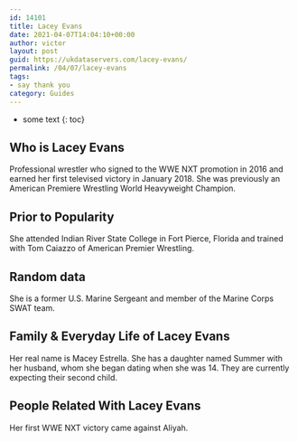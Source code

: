 ```yaml
---
id: 14101
title: Lacey Evans
date: 2021-04-07T14:04:10+00:00
author: victor
layout: post
guid: https://ukdataservers.com/lacey-evans/
permalink: /04/07/lacey-evans
tags:
- say thank you
category: Guides
---
```


* some text
{: toc}


## Who is Lacey Evans



Professional wrestler who signed to the WWE NXT promotion in 2016 and earned her first televised victory in January 2018. She was previously an American Premiere Wrestling World Heavyweight Champion.

                
                
                
## Prior to Popularity



She attended Indian River State College in Fort Pierce, Florida and trained with Tom Caiazzo of American Premier Wrestling.

                
                
                
## Random data



She is a former U.S. Marine Sergeant and member of the Marine Corps SWAT team.

                
                
                
## Family & Everyday Life of Lacey Evans



Her real name is Macey Estrella. She has a daughter named Summer with her husband, whom she began dating when she was 14. They are currently expecting their second child.

                
                
                
## People Related With Lacey Evans



Her first WWE NXT victory came against Aliyah.

                
              
            
          
          
          